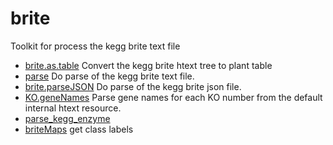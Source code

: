 ﻿# brite

Toolkit for process the kegg brite text file

+ [brite.as.table](brite/brite.as.table.1) Convert the kegg brite htext tree to plant table
+ [parse](brite/parse.1) Do parse of the kegg brite text file.
+ [brite.parseJSON](brite/brite.parseJSON.1) Do parse of the kegg brite json file.
+ [KO.geneNames](brite/KO.geneNames.1) Parse gene names for each KO number from the default internal htext resource.
+ [parse_kegg_enzyme](brite/parse_kegg_enzyme.1) 
+ [briteMaps](brite/briteMaps.1) get class labels
